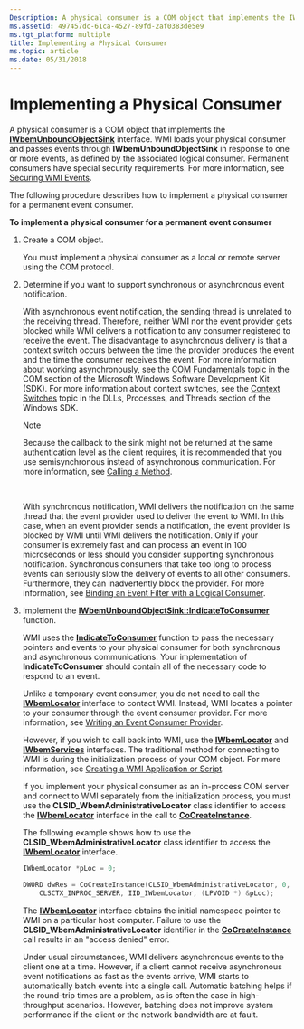 ```yaml
---
Description: A physical consumer is a COM object that implements the IWbemUnboundObjectSink interface.
ms.assetid: 497457dc-61ca-4527-89fd-2af0383de5e9
ms.tgt_platform: multiple
title: Implementing a Physical Consumer
ms.topic: article
ms.date: 05/31/2018
---
```


# Implementing a Physical Consumer

A physical consumer is a COM object that implements the [**IWbemUnboundObjectSink**](/windows/desktop/api/Wbemprov/nn-wbemprov-iwbemunboundobjectsink) interface. WMI loads your physical consumer and passes events through **IWbemUnboundObjectSink** in response to one or more events, as defined by the associated logical consumer. Permanent consumers have special security requirements. For more information, see [Securing WMI Events](securing-wmi-events.md).

The following procedure describes how to implement a physical consumer for a permanent event consumer.

**To implement a physical consumer for a permanent event consumer**

1.  Create a COM object.

    You must implement a physical consumer as a local or remote server using the COM protocol.

2.  Determine if you want to support synchronous or asynchronous event notification.

    With asynchronous event notification, the sending thread is unrelated to the receiving thread. Therefore, neither WMI nor the event provider gets blocked while WMI delivers a notification to any consumer registered to receive the event. The disadvantage to asynchronous delivery is that a context switch occurs between the time the provider produces the event and the time the consumer receives the event. For more information about working asynchronously, see the [COM Fundamentals](https://go.microsoft.com/fwlink/p/?linkid=96664) topic in the COM section of the Microsoft Windows Software Development Kit (SDK). For more information about context switches, see the [Context Switches](https://go.microsoft.com/fwlink/p/?linkid=96663) topic in the DLLs, Processes, and Threads section of the Windows SDK.

    > [!Note]  
    > Because the callback to the sink might not be returned at the same authentication level as the client requires, it is recommended that you use semisynchronous instead of asynchronous communication. For more information, see [Calling a Method](calling-a-method.md).

     

    With synchronous notification, WMI delivers the notification on the same thread that the event provider used to deliver the event to WMI. In this case, when an event provider sends a notification, the event provider is blocked by WMI until WMI delivers the notification. Only if your consumer is extremely fast and can process an event in 100 microseconds or less should you consider supporting synchronous notification. Synchronous consumers that take too long to process events can seriously slow the delivery of events to all other consumers. Furthermore, they can inadvertently block the provider. For more information, see [Binding an Event Filter with a Logical Consumer](binding-an-event-filter-with-a-logical-consumer.md).

3.  Implement the [**IWbemUnboundObjectSink::IndicateToConsumer**](/windows/desktop/api/Wbemprov/nf-wbemprov-iwbemunboundobjectsink-indicatetoconsumer) function.

    WMI uses the [**IndicateToConsumer**](/windows/desktop/api/Wbemprov/nf-wbemprov-iwbemunboundobjectsink-indicatetoconsumer) function to pass the necessary pointers and events to your physical consumer for both synchronous and asynchronous communications. Your implementation of **IndicateToConsumer** should contain all of the necessary code to respond to an event.

    Unlike a temporary event consumer, you do not need to call the [**IWbemLocator**](/windows/desktop/api/Wbemcli/nn-wbemcli-iwbemlocator) interface to contact WMI. Instead, WMI locates a pointer to your consumer through the event consumer provider. For more information, see [Writing an Event Consumer Provider](writing-an-event-consumer-provider.md).

    However, if you wish to call back into WMI, use the [**IWbemLocator**](/windows/desktop/api/Wbemcli/nn-wbemcli-iwbemlocator) and [**IWbemServices**](/windows/desktop/api/WbemCli/nn-wbemcli-iwbemservices) interfaces. The traditional method for connecting to WMI is during the initialization process of your COM object. For more information, see [Creating a WMI Application or Script](creating-a-wmi-application-or-script.md).

    If you implement your physical consumer as an in-process COM server and connect to WMI separately from the initialization process, you must use the **CLSID\_WbemAdministrativeLocator** class identifier to access the [**IWbemLocator**](/windows/desktop/api/Wbemcli/nn-wbemcli-iwbemlocator) interface in the call to [**CoCreateInstance**](https://msdn.microsoft.com/en-us/library/ms686615(v=VS.85).aspx).

    The following example shows how to use the **CLSID\_WbemAdministrativeLocator** class identifier to access the [**IWbemLocator**](/windows/desktop/api/Wbemcli/nn-wbemcli-iwbemlocator) interface.

    ```C++
    IWbemLocator *pLoc = 0;

    DWORD dwRes = CoCreateInstance(CLSID_WbemAdministrativeLocator, 0, 
        CLSCTX_INPROC_SERVER, IID_IWbemLocator, (LPVOID *) &pLoc);
    ```

    

    The [**IWbemLocator**](/windows/desktop/api/Wbemcli/nn-wbemcli-iwbemlocator) interface obtains the initial namespace pointer to WMI on a particular host computer. Failure to use the **CLSID\_WbemAdministrativeLocator** identifier in the [**CoCreateInstance**](https://msdn.microsoft.com/en-us/library/ms686615(v=VS.85).aspx) call results in an "access denied" error.

    Under usual circumstances, WMI delivers asynchronous events to the client one at a time. However, if a client cannot receive asynchronous event notifications as fast as the events arrive, WMI starts to automatically batch events into a single call. Automatic batching helps if the round-trip times are a problem, as is often the case in high-throughput scenarios. However, batching does not improve system performance if the client or the network bandwidth are at fault.

 

 



